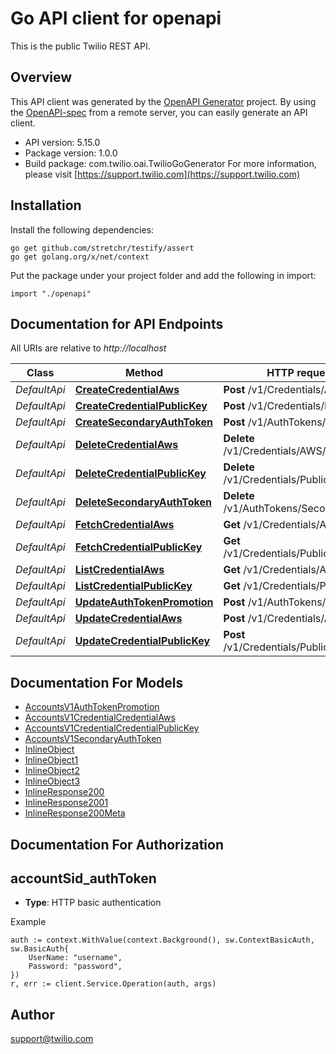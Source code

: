 # Go API client for openapi

This is the public Twilio REST API.

## Overview
This API client was generated by the [OpenAPI Generator](https://openapi-generator.tech) project.  By using the [OpenAPI-spec](https://www.openapis.org/) from a remote server, you can easily generate an API client.

- API version: 5.15.0
- Package version: 1.0.0
- Build package: com.twilio.oai.TwilioGoGenerator
For more information, please visit [https://support.twilio.com](https://support.twilio.com)

## Installation

Install the following dependencies:

```shell
go get github.com/stretchr/testify/assert
go get golang.org/x/net/context
```

Put the package under your project folder and add the following in import:

```golang
import "./openapi"
```

## Documentation for API Endpoints

All URIs are relative to *http://localhost*

Class | Method | HTTP request | Description
------------ | ------------- | ------------- | -------------
*DefaultApi* | [**CreateCredentialAws**](docs/DefaultApi.md#createcredentialaws) | **Post** /v1/Credentials/AWS | 
*DefaultApi* | [**CreateCredentialPublicKey**](docs/DefaultApi.md#createcredentialpublickey) | **Post** /v1/Credentials/PublicKeys | 
*DefaultApi* | [**CreateSecondaryAuthToken**](docs/DefaultApi.md#createsecondaryauthtoken) | **Post** /v1/AuthTokens/Secondary | 
*DefaultApi* | [**DeleteCredentialAws**](docs/DefaultApi.md#deletecredentialaws) | **Delete** /v1/Credentials/AWS/{Sid} | 
*DefaultApi* | [**DeleteCredentialPublicKey**](docs/DefaultApi.md#deletecredentialpublickey) | **Delete** /v1/Credentials/PublicKeys/{Sid} | 
*DefaultApi* | [**DeleteSecondaryAuthToken**](docs/DefaultApi.md#deletesecondaryauthtoken) | **Delete** /v1/AuthTokens/Secondary | 
*DefaultApi* | [**FetchCredentialAws**](docs/DefaultApi.md#fetchcredentialaws) | **Get** /v1/Credentials/AWS/{Sid} | 
*DefaultApi* | [**FetchCredentialPublicKey**](docs/DefaultApi.md#fetchcredentialpublickey) | **Get** /v1/Credentials/PublicKeys/{Sid} | 
*DefaultApi* | [**ListCredentialAws**](docs/DefaultApi.md#listcredentialaws) | **Get** /v1/Credentials/AWS | 
*DefaultApi* | [**ListCredentialPublicKey**](docs/DefaultApi.md#listcredentialpublickey) | **Get** /v1/Credentials/PublicKeys | 
*DefaultApi* | [**UpdateAuthTokenPromotion**](docs/DefaultApi.md#updateauthtokenpromotion) | **Post** /v1/AuthTokens/Promote | 
*DefaultApi* | [**UpdateCredentialAws**](docs/DefaultApi.md#updatecredentialaws) | **Post** /v1/Credentials/AWS/{Sid} | 
*DefaultApi* | [**UpdateCredentialPublicKey**](docs/DefaultApi.md#updatecredentialpublickey) | **Post** /v1/Credentials/PublicKeys/{Sid} | 


## Documentation For Models

 - [AccountsV1AuthTokenPromotion](docs/AccountsV1AuthTokenPromotion.md)
 - [AccountsV1CredentialCredentialAws](docs/AccountsV1CredentialCredentialAws.md)
 - [AccountsV1CredentialCredentialPublicKey](docs/AccountsV1CredentialCredentialPublicKey.md)
 - [AccountsV1SecondaryAuthToken](docs/AccountsV1SecondaryAuthToken.md)
 - [InlineObject](docs/InlineObject.md)
 - [InlineObject1](docs/InlineObject1.md)
 - [InlineObject2](docs/InlineObject2.md)
 - [InlineObject3](docs/InlineObject3.md)
 - [InlineResponse200](docs/InlineResponse200.md)
 - [InlineResponse2001](docs/InlineResponse2001.md)
 - [InlineResponse200Meta](docs/InlineResponse200Meta.md)


## Documentation For Authorization



## accountSid_authToken

- **Type**: HTTP basic authentication

Example

```golang
auth := context.WithValue(context.Background(), sw.ContextBasicAuth, sw.BasicAuth{
    UserName: "username",
    Password: "password",
})
r, err := client.Service.Operation(auth, args)
```


## Author

support@twilio.com

